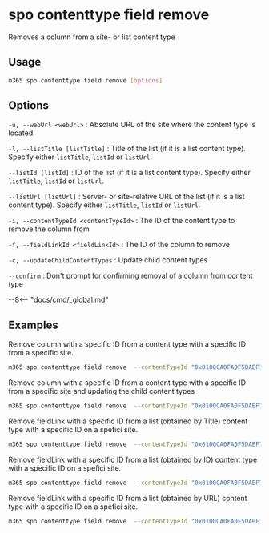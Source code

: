 # spo contenttype field remove

Removes a column from a site- or list content type

## Usage

```sh
m365 spo contenttype field remove [options]
```

## Options

`-u, --webUrl <webUrl>`
: Absolute URL of the site where the content type is located

`-l, --listTitle [listTitle]`
: Title of the list (if it is a list content type). Specify either `listTitle`, `listId` or `listUrl`.

`--listId [listId]`
: ID of the list (if it is a list content type). Specify either `listTitle`, `listId` or `listUrl`.

`--listUrl [listUrl]`
: Server- or site-relative URL of the list (if it is a list content type). Specify either `listTitle`, `listId` or `listUrl`.

`-i, --contentTypeId <contentTypeId>`
: The ID of the content type to remove the column from

`-f, --fieldLinkId <fieldLinkId>`
: The ID of the column to remove

`-c, --updateChildContentTypes`
: Update child content types

`--confirm`
: Don't prompt for confirming removal of a column from content type

--8<-- "docs/cmd/_global.md"

## Examples

Remove column with a specific ID from a content type with a specific ID from a specific site.

```sh
m365 spo contenttype field remove  --contentTypeId "0x0100CA0FA0F5DAEF784494B9C6020C3020A6" --fieldLinkId "880d2f46-fccb-43ca-9def-f88e722cef80" --webUrl https://contoso.sharepoint.com --confirm
```

Remove column with a specific ID from a content type with a specific ID from a specific site and updating the child content types

```sh
m365 spo contenttype field remove  --contentTypeId "0x0100CA0FA0F5DAEF784494B9C6020C3020A6" --fieldLinkId "880d2f46-fccb-43ca-9def-f88e722cef80" --webUrl https://contoso.sharepoint.com --updateChildContentTypes
```

Remove fieldLink with a specific ID from a list (obtained by Title) content type with a specific ID on a spefici site.

```sh
m365 spo contenttype field remove  --contentTypeId "0x0100CA0FA0F5DAEF784494B9C6020C3020A60062F089A38C867747942DB2C3FC50FF6A" --fieldLinkId "880d2f46-fccb-43ca-9def-f88e722cef80" --webUrl https://contoso.sharepoint.com --listTitle "Documents"
```

Remove fieldLink with a specific ID from a list (obtained by ID) content type with a specific ID on a spefici site.

```sh
m365 spo contenttype field remove  --contentTypeId "0x0100CA0FA0F5DAEF784494B9C6020C3020A60062F089A38C867747942DB2C3FC50FF6A" --fieldLinkId "880d2f46-fccb-43ca-9def-f88e722cef80" --webUrl https://contoso.sharepoint.com --listId "8c7a0fcd-9d64-4634-85ea-ce2b37b2ec0c"
```
Remove fieldLink with a specific ID from a list (obtained by URL) content type with a specific ID on a spefici site.

```sh
m365 spo contenttype field remove  --contentTypeId "0x0100CA0FA0F5DAEF784494B9C6020C3020A60062F089A38C867747942DB2C3FC50FF6A" --fieldLinkId "880d2f46-fccb-43ca-9def-f88e722cef80" --webUrl https://contoso.sharepoint.com --listUrl "/shared documents"
```
